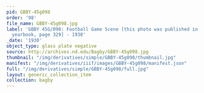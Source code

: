 ```yaml
---
pid: GBBY-45g098
order: '98'
file_name: GBBY-45g098.jpg
label: 'GBBY 45G/098: Football Game Scene [this photo was published in the 1931 Dome
  yearbook, page 329] - 1930'
_date: '1930'
object_type: glass plate negative
source: http://archives.nd.edu/Bagby/GBBY-45g098.jpg
thumbnail: "/img/derivatives/simple/GBBY-45g098/thumbnail.jpg"
manifest: "/img/derivatives/iiif/images/GBBY-45g098/manifest.json"
full: "/img/derivatives/simple/GBBY-45g098/full.jpg"
layout: generic_collection_item
collection: bagby
---
```

